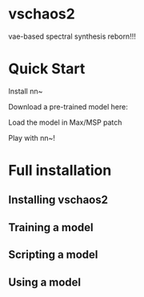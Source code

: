 # vschaos2

vae-based spectral synthesis reborn!!!


# Quick Start

Install nn~

Download a pre-trained model here: 

Load the model in Max/MSP patch

Play with nn~!


#  Full installation
## Installing vschaos2
## Training a model
## Scripting a model
## Using a model